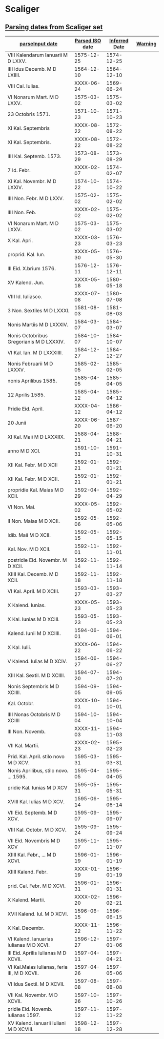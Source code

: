 # Scaliger

## [Parsing dates from Scaliger set](- 'scaliger')

| [parse][][Input date][raw] | [Parsed ISO date][date] | [Inferred Date][date] | [Warning][warn] |
|----------------------------|-------------------------|----------------|------------------------|
|VIII Kalendarum Ianuarii M D LXXV.|1575-12-25|1574-12-25| |
|IIII Idus Decemb. M D LXIIII.|1564-12-10|1564-12-10| |
|VIII Cal. Iulias.|XXXX-06-24|1569-06-24| |
|VI Nonarum Mart. M D LXXV.|1575-03-02|1575-03-02| |
|23 Octobris 1571.|1571-10-23|1571-10-23| |
|XI Kal. Septembris|XXXX-08-22|1572-08-22| |
|XI Kal. Septembris.|XXXX-08-22|1572-08-22| |
|IIII Kal. Septemb. 1573.|1573-08-29|1573-08-29| |
|7 Id. Febr.|XXXX-02-07|1574-02-07| |
|XI Kal. Novembr. M D LXXIV.|1574-10-22|1574-10-22| |
|IIII Non. Febr. M D LXXV.|1575-02-02|1575-02-02| |
|IIII Non. Feb.|XXXX-02-02|1575-02-02| |
|VI Nonarum Mart. M D LXXV.|1575-03-02|1575-03-02| |
|X Kal. Apri.|XXXX-03-23|1576-03-23| |
|proprid. Kal. Iun.|XXXX-05-30|1576-05-30| |
|III Eid. X.brium 1576.|1576-12-11|1576-12-11| |
|XV Kalend. Jun.|XXXX-05-18|1580-05-18| |
|VIII Id. Iuliasco.|XXXX-07-08|1580-07-08| |
|3 Non. Sextiles M D LXXXI.|1581-08-03|1581-08-03| |
|Nonis Martiis M D LXXXIV.|1584-03-07|1584-03-07| |
|Nonis Octobribus Gregorianis M D LXXXIV.|1584-10-07|1584-10-07| |
|VI Kal. Ian. M D LXXXIIII.|1584-12-27|1584-12-27| |
|Nonis Februarii M D LXXXV.|1585-02-05|1585-02-05| |
|nonis Aprilibus 1585.|1585-04-05|1585-04-05| |
|12 Aprilis 1585.|1585-04-12|1585-04-12| |
|Pridie Eid. April.|XXXX-04-12|1586-04-12| |
|20 Junii|XXXX-06-20|1587-06-20| |
|XI Kal. Maii M D LXXXIIX.|1588-04-21|1588-04-21| |
|anno M D XCI.|1591-10-31|1591-10-31| |
|XII Kal. Febr. M D XCII|1592-01-21|1592-01-21| |
|XII Kal. Febr. M D XCII.|1592-01-21|1592-01-21| |
|propridie Kal. Maias M D XCII.|1592-04-29|1592-04-29| |
|VI Non. Mai.|XXXX-05-02|1592-05-02| |
|II Non. Maias M D XCII.|1592-05-06|1592-05-06| |
|Idib. Maii M D XCII.|1592-05-15|1592-05-15| |
|Kal. Nov. M D XCII.|1592-11-01|1592-11-01| |
|postridie Eid. Novembr. M D XCII.|1592-11-14|1592-11-14| |
|XIIII Kal. Decemb. M D XCII.|1592-11-18|1592-11-18| |
|VI Kal. April. M D XCIII.|1593-03-27|1593-03-27| |
|X Kalend. Iunias.|XXXX-05-23|1593-05-23| |
|X Kal. Iunias M D XCIII.|1593-05-23|1593-05-23| |
|Kalend. Iunii M D XCIIII.|1594-06-01|1594-06-01| |
|X Kal. Iulii.|XXXX-06-22|1594-06-22| |
|V Kalend. Iulias M D XCIV.|1594-06-27|1594-06-27| |
|XIII Kal. Sextil. M D XCIIII.|1594-07-20|1594-07-20| |
|Nonis Septembris M D XCIIII.|1594-09-05|1594-09-05| |
|Kal. Octobr.|XXXX-10-01|1594-10-01| |
|IIII Nonas Octobris M D XCIIII|1594-10-04|1594-10-04| |
|III Non. Novemb.|XXXX-11-03|1594-11-03| |
|VII Kal. Martii.|XXXX-02-23|1595-02-23| |
|Prid. Kal. April. stilo novo M D XCV.|1595-03-31|1595-03-31| |
|Nonis Aprilibus, stilo novo. ... 1595.|1595-04-05|1595-04-05| |
|pridie Kal. Iunias M D XCV|1595-05-31|1595-05-31| |
|XVIII Kal. Iulias M D XCV.|1595-06-14|1595-06-14| |
|VII Eid. Septemb. M D XCV.|1595-09-07|1595-09-07| |
|VIII Kal. Octobr. M D XCV.|1595-09-24|1595-09-24| |
|VII Eid. Novembris M D XCV|1595-11-07|1595-11-07| |
|XIIII Kal. Febr., ... M D XCVI.|1596-01-19|1596-01-19| |
|XIIII Kalend. Febr.|XXXX-01-19|1596-01-19| |
|prid. Cal. Febr. M D XCVI.|1596-01-31|1596-01-31| |
|X Kalend. Martii.|XXXX-02-20|1596-02-21| |
|XVII Kalend. Iul. M D XCVI.|1596-06-15|1596-06-15| |
|X Kal. Decembr.|XXXX-11-22|1596-11-22| |
|VI Kalend. Ianuarias Iulianas M D XCVI.|1596-12-27|1597-01-06| |
|III Eid. Aprilis Iulianas M D XCVII.|1597-04-11|1597-04-21| |
|VI Kal.Maias Iulianas, feria III, M D XCVII.|1597-04-26|1597-05-06| |
|VI Idus Sextil. M D XCVII.|1597-08-08|1597-08-08| |
|VII Kal. Novembr. M D XCVII.|1597-10-26|1597-10-26| |
|pridie Eid. Novemb. Iulianas 1597.|1597-11-12|1597-11-22| |
|XV Kalend. Ianuarii Iuliani M D XCVIII.|1598-12-18|1597-12-28| |

[parse]: - "#result = parse(#input)"
[raw]: - "#input"
[date]: - "?=#result.date"
[warn]: - "?=#result.warn"
